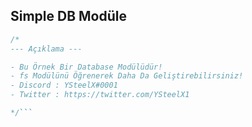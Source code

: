 ## Simple DB Modüle

```javascript
/*
--- Açıklama ---

- Bu Örnek Bir Database Modülüdür!
- fs Modülünü Öğrenerek Daha Da Geliştirebilirsiniz!
- Discord : YSteelX#0001
- Twitter : https://twitter.com/YSteelX1

*/```